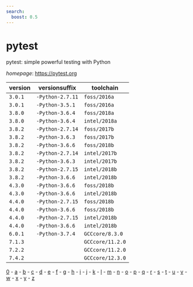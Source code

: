 ```yaml
---
search:
  boost: 0.5
---
```

# pytest

pytest: simple powerful testing with Python

*homepage*: <https://pytest.org>

version | versionsuffix | toolchain
--------|---------------|----------
``3.0.1`` | ``-Python-2.7.11`` | ``foss/2016a``
``3.0.1`` | ``-Python-3.5.1`` | ``foss/2016a``
``3.8.0`` | ``-Python-3.6.4`` | ``foss/2018a``
``3.8.0`` | ``-Python-3.6.4`` | ``intel/2018a``
``3.8.2`` | ``-Python-2.7.14`` | ``foss/2017b``
``3.8.2`` | ``-Python-3.6.3`` | ``foss/2017b``
``3.8.2`` | ``-Python-3.6.6`` | ``foss/2018b``
``3.8.2`` | ``-Python-2.7.14`` | ``intel/2017b``
``3.8.2`` | ``-Python-3.6.3`` | ``intel/2017b``
``3.8.2`` | ``-Python-2.7.15`` | ``intel/2018b``
``3.8.2`` | ``-Python-3.6.6`` | ``intel/2018b``
``4.3.0`` | ``-Python-3.6.6`` | ``foss/2018b``
``4.3.0`` | ``-Python-3.6.6`` | ``intel/2018b``
``4.4.0`` | ``-Python-2.7.15`` | ``foss/2018b``
``4.4.0`` | ``-Python-3.6.6`` | ``foss/2018b``
``4.4.0`` | ``-Python-2.7.15`` | ``intel/2018b``
``4.4.0`` | ``-Python-3.6.6`` | ``intel/2018b``
``6.0.1`` | ``-Python-3.7.4`` | ``GCCcore/8.3.0``
``7.1.3`` |  | ``GCCcore/11.2.0``
``7.2.2`` |  | ``GCCcore/11.2.0``
``7.4.2`` |  | ``GCCcore/12.3.0``

[0](../0/index.md) - [a](../a/index.md) - [b](../b/index.md) - [c](../c/index.md) - [d](../d/index.md) - [e](../e/index.md) - [f](../f/index.md) - [g](../g/index.md) - [h](../h/index.md) - [i](../i/index.md) - [j](../j/index.md) - [k](../k/index.md) - [l](../l/index.md) - [m](../m/index.md) - [n](../n/index.md) - [o](../o/index.md) - [p](../p/index.md) - [q](../q/index.md) - [r](../r/index.md) - [s](../s/index.md) - [t](../t/index.md) - [u](../u/index.md) - [v](../v/index.md) - [w](../w/index.md) - [x](../x/index.md) - [y](../y/index.md) - [z](../z/index.md)

